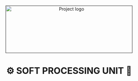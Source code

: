 <p align="center">
  <a href="" rel="noopener">
 <img width=400 height=150 src="https://i.imgur.com/EtoWvrT.png" alt="Project logo"></a>
</p>

<h1 align="center">⚙️ SOFT PROCESSING UNIT 🔨</h1>